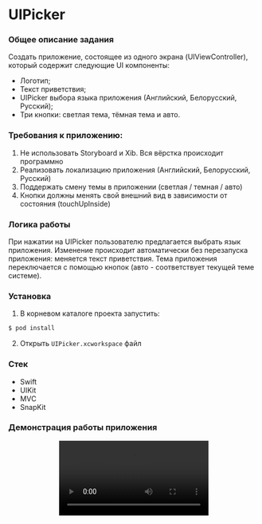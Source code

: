 # UIPicker

### Общее описание задания
Создать приложение, состоящее из одного экрана (UIViewController), который содержит следующие UI компоненты:
- Логотип;
- Текст приветствия;
- UIPicker выбора языка приложения (Английский, Белорусский, Русский);
- Три кнопки: светлая тема, тёмная тема и авто.

### Требования к приложению:
1. Не использовать Storyboard и Xib. Вся вёрстка происходит программно
2. Реализовать локализацию приложения (Английский, Белорусский, Русский)
3. Поддержать смену темы в приложении (светлая / темная / авто)
4. Кнопки должны менять свой внешний вид в зависимости от состояния (touchUpInside)

### Логика работы
При нажатии на UIPicker пользователю предлагается выбрать язык приложения. Изменение происходит автоматически без перезапуска приложения: меняется текст приветствия. Тема приложения переключается с помощью кнопок (авто - соответствует текущей теме системе).

### Установка
1) В корневом каталоге проекта запустить:
```bash
$ pod install
```
2) Открыть `UIPicker.xcworkspace` файл

### Стек
 - Swift
 - UIKit
 - MVС
 - SnapKit

### Демонстрация работы приложения
<div align="center">
  <video src="https://user-images.githubusercontent.com/69767713/206937312-e16e5d95-59c1-497c-9121-d0c1948b9b5a.mp4"/>
<div/>
